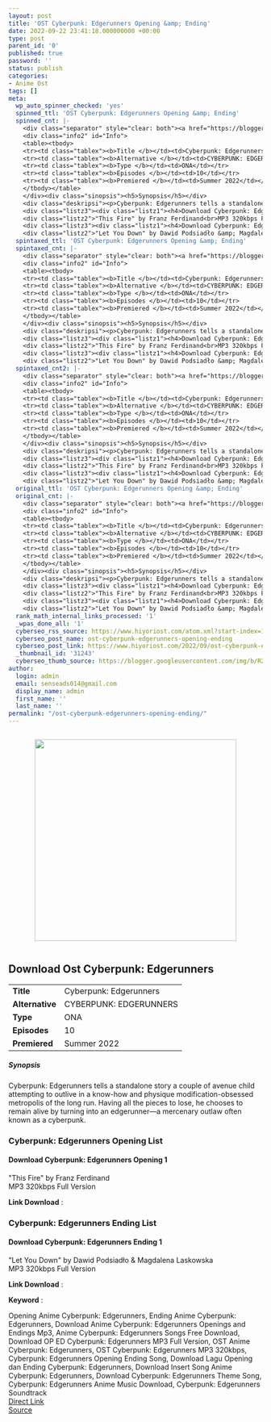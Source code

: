 ```yaml
---
layout: post
title: 'OST Cyberpunk: Edgerunners Opening &amp; Ending'
date: 2022-09-22 23:41:18.000000000 +00:00
type: post
parent_id: '0'
published: true
password: ''
status: publish
categories:
- Anime Ost
tags: []
meta:
  wp_auto_spinner_checked: 'yes'
  spinned_ttl: 'OST Cyberpunk: Edgerunners Opening &amp; Ending'
  spinned_cnt: |-
    <div class="separator" style="clear: both"><a href="https://blogger.googleusercontent.com/img/b/R29vZ2xl/AVvXsEi0TiR5lGAeOJ2WBEzubMwcCjahakw-Dt1UgJugHH6b_o0ndvU_IsbqzfsMiQ15nu8UD629w0089wC6fBzH-th6TqlgtCh6AajIMx2CT8ANO156cF8qtASdBXZ47UecqR4Q7VuKtYjDItFukVkWpoMgvBolbN0zdFOL-4oFvo4VxTJjhZ7NU-c9Cywi/s681/bx120377-p2PmPHb6Zwk0.jpg" style="display: block;padding: 1em 0;text-align: center"><img alt border="0" data-original-height="681" data-original-width="460" height="400" src="https://blogger.googleusercontent.com/img/b/R29vZ2xl/AVvXsEi0TiR5lGAeOJ2WBEzubMwcCjahakw-Dt1UgJugHH6b_o0ndvU_IsbqzfsMiQ15nu8UD629w0089wC6fBzH-th6TqlgtCh6AajIMx2CT8ANO156cF8qtASdBXZ47UecqR4Q7VuKtYjDItFukVkWpoMgvBolbN0zdFOL-4oFvo4VxTJjhZ7NU-c9Cywi/s400/bx120377-p2PmPHb6Zwk0.jpg"></a></div> <div class="judulanime"><h2>Download Ost Cyberpunk: Edgerunners</h2></div>
    <div class="info2" id="Info">
    <table><tbody>
    <tr><td class="tablex"><b>Title </b></td><td>Cyberpunk: Edgerunners</td></tr>
    <tr><td class="tablex"><b>Alternative </b></td><td>CYBERPUNK: EDGERUNNERS</td></tr>
    <tr><td class="tablex"><b>Type </b></td><td>ONA</td></tr>
    <tr><td class="tablex"><b>Episodes </b></td><td>10</td></tr>
    <tr><td class="tablex"><b>Premiered </b></td><td>Summer 2022</td></tr>
    </tbody></table>
    </div><div class="sinopsis"><h5>Synopsis</h5></div>
    <div class="deskripsi"><p>Cyberpunk: Edgerunners tells a standalone story {about a|a few|a couple of} {street|road|avenue} {kid|child} {trying|making an attempt|attempting} {to survive|to outlive} in a {technology|know-how|expertise} and {body|physique} modification-obsessed {city|metropolis} of {the future|the longer term|the long run}. Having {everything|every thing|every little thing|the whole lot|all the things|every part|all the pieces} to lose, he chooses {to stay|to remain} alive by {becoming|turning into|changing into} an edgerunner—a mercenary outlaw {also known as|also called|also referred to as|often known as} a cyberpunk.</p></div> <div class="listz"><h3>Cyberpunk: Edgerunners Opening List</h3></div>
    <div class="listz3"><div class="listz1"><h4>Download Cyberpunk: Edgerunners Opening 1</h4></div>
    <div class="listz2">"This Fire" by Franz Ferdinand<br>MP3 320kbps Full Version<p><b>Link Download</b> : </p><div class="dbox-list"><div class="rigzz"></div><div class="lepzz"></div></div></div></div> <div class="listz"><h3>Cyberpunk: Edgerunners Ending List</h3></div>
    <div class="listz3"><div class="listz1"><h4>Download Cyberpunk: Edgerunners Ending 1</h4></div>
    <div class="listz2">"Let You Down" by Dawid Podsiadło &amp; Magdalena Laskowska<br>MP3 320kbps Full Version<p><b>Link Download</b> : </p><div class="dbox-list"><div class="rigzz"></div><div class="lepzz"></div></div></div></div> <br><b>Keyword</b> : <div class="tagser">Opening Anime Cyberpunk: Edgerunners, Ending Anime Cyberpunk: Edgerunners, Download Anime Cyberpunk: Edgerunners Openings and Endings Mp3, Anime Cyberpunk: Edgerunners Songs Free Download, Download OP ED Cyberpunk: Edgerunners MP3 Full Version, OST Anime Cyberpunk: Edgerunners, OST Cyberpunk: Edgerunners MP3 320kbps, Cyberpunk: Edgerunners Opening Ending Song, Download Lagu Opening dan Ending Cyberpunk: Edgerunners, Download Insert Song Anime Cyberpunk: Edgerunners, Download Cyberpunk: Edgerunners Theme Song, Cyberpunk: Edgerunners Anime Music Download, Cyberpunk: Edgerunners Soundtrack</div> <div class="divbtn"> <a href="https://handymansurrender.com/fihup8buzv?key=94550f7ce39444073321dde3b8782f97" class="btn"><i class="fa fa-download"></i> Direct Link</a> <br><a href="https://www.hiyoriost.com/2022/09/ost-cyberpunk-edgerunners-opening-ending.html">Source</a> </div>
  spintaxed_ttl: 'OST Cyberpunk: Edgerunners Opening &amp; Ending'
  spintaxed_cnt: |-
    <div class="separator" style="clear: both"><a href="https://blogger.googleusercontent.com/img/b/R29vZ2xl/AVvXsEi0TiR5lGAeOJ2WBEzubMwcCjahakw-Dt1UgJugHH6b_o0ndvU_IsbqzfsMiQ15nu8UD629w0089wC6fBzH-th6TqlgtCh6AajIMx2CT8ANO156cF8qtASdBXZ47UecqR4Q7VuKtYjDItFukVkWpoMgvBolbN0zdFOL-4oFvo4VxTJjhZ7NU-c9Cywi/s681/bx120377-p2PmPHb6Zwk0.jpg" style="display: block;padding: 1em 0;text-align: center"><img alt border="0" data-original-height="681" data-original-width="460" height="400" src="https://blogger.googleusercontent.com/img/b/R29vZ2xl/AVvXsEi0TiR5lGAeOJ2WBEzubMwcCjahakw-Dt1UgJugHH6b_o0ndvU_IsbqzfsMiQ15nu8UD629w0089wC6fBzH-th6TqlgtCh6AajIMx2CT8ANO156cF8qtASdBXZ47UecqR4Q7VuKtYjDItFukVkWpoMgvBolbN0zdFOL-4oFvo4VxTJjhZ7NU-c9Cywi/s400/bx120377-p2PmPHb6Zwk0.jpg"></a></div> <div class="judulanime"><h2>Download Ost Cyberpunk: Edgerunners</h2></div>
    <div class="info2" id="Info">
    <table><tbody>
    <tr><td class="tablex"><b>Title </b></td><td>Cyberpunk: Edgerunners</td></tr>
    <tr><td class="tablex"><b>Alternative </b></td><td>CYBERPUNK: EDGERUNNERS</td></tr>
    <tr><td class="tablex"><b>Type </b></td><td>ONA</td></tr>
    <tr><td class="tablex"><b>Episodes </b></td><td>10</td></tr>
    <tr><td class="tablex"><b>Premiered </b></td><td>Summer 2022</td></tr>
    </tbody></table>
    </div><div class="sinopsis"><h5>Synopsis</h5></div>
    <div class="deskripsi"><p>Cyberpunk: Edgerunners tells a standalone story a couple of avenue child attempting to outlive in a know-how and physique modification-obsessed metropolis of the long run. Having all the pieces to lose, he chooses to remain alive by turning into an edgerunner—a mercenary outlaw often known as a cyberpunk.</p></div> <div class="listz"><h3>Cyberpunk: Edgerunners Opening List</h3></div>
    <div class="listz3"><div class="listz1"><h4>Download Cyberpunk: Edgerunners Opening 1</h4></div>
    <div class="listz2">"This Fire" by Franz Ferdinand<br>MP3 320kbps Full Version<p><b>Link Download</b> : </p><div class="dbox-list"><div class="rigzz"></div><div class="lepzz"></div></div></div></div> <div class="listz"><h3>Cyberpunk: Edgerunners Ending List</h3></div>
    <div class="listz3"><div class="listz1"><h4>Download Cyberpunk: Edgerunners Ending 1</h4></div>
    <div class="listz2">"Let You Down" by Dawid Podsiadło &amp; Magdalena Laskowska<br>MP3 320kbps Full Version<p><b>Link Download</b> : </p><div class="dbox-list"><div class="rigzz"></div><div class="lepzz"></div></div></div></div> <br><b>Keyword</b> : <div class="tagser">Opening Anime Cyberpunk: Edgerunners, Ending Anime Cyberpunk: Edgerunners, Download Anime Cyberpunk: Edgerunners Openings and Endings Mp3, Anime Cyberpunk: Edgerunners Songs Free Download, Download OP ED Cyberpunk: Edgerunners MP3 Full Version, OST Anime Cyberpunk: Edgerunners, OST Cyberpunk: Edgerunners MP3 320kbps, Cyberpunk: Edgerunners Opening Ending Song, Download Lagu Opening dan Ending Cyberpunk: Edgerunners, Download Insert Song Anime Cyberpunk: Edgerunners, Download Cyberpunk: Edgerunners Theme Song, Cyberpunk: Edgerunners Anime Music Download, Cyberpunk: Edgerunners Soundtrack</div> <div class="divbtn"> <a href="https://handymansurrender.com/fihup8buzv?key=94550f7ce39444073321dde3b8782f97" class="btn"><i class="fa fa-download"></i> Direct Link</a> <br><a href="https://www.hiyoriost.com/2022/09/ost-cyberpunk-edgerunners-opening-ending.html">Source</a> </div>
  spintaxed_cnt2: |-
    <div class="separator" style="clear: both"><a href="https://blogger.googleusercontent.com/img/b/R29vZ2xl/AVvXsEi0TiR5lGAeOJ2WBEzubMwcCjahakw-Dt1UgJugHH6b_o0ndvU_IsbqzfsMiQ15nu8UD629w0089wC6fBzH-th6TqlgtCh6AajIMx2CT8ANO156cF8qtASdBXZ47UecqR4Q7VuKtYjDItFukVkWpoMgvBolbN0zdFOL-4oFvo4VxTJjhZ7NU-c9Cywi/s681/bx120377-p2PmPHb6Zwk0.jpg" style="display: block;padding: 1em 0;text-align: center"><img alt border="0" data-original-height="681" data-original-width="460" height="400" src="https://blogger.googleusercontent.com/img/b/R29vZ2xl/AVvXsEi0TiR5lGAeOJ2WBEzubMwcCjahakw-Dt1UgJugHH6b_o0ndvU_IsbqzfsMiQ15nu8UD629w0089wC6fBzH-th6TqlgtCh6AajIMx2CT8ANO156cF8qtASdBXZ47UecqR4Q7VuKtYjDItFukVkWpoMgvBolbN0zdFOL-4oFvo4VxTJjhZ7NU-c9Cywi/s400/bx120377-p2PmPHb6Zwk0.jpg"></a></div> <div class="judulanime"><h2>Download Ost Cyberpunk: Edgerunners</h2></div>
    <div class="info2" id="Info">
    <table><tbody>
    <tr><td class="tablex"><b>Title </b></td><td>Cyberpunk: Edgerunners</td></tr>
    <tr><td class="tablex"><b>Alternative </b></td><td>CYBERPUNK: EDGERUNNERS</td></tr>
    <tr><td class="tablex"><b>Type </b></td><td>ONA</td></tr>
    <tr><td class="tablex"><b>Episodes </b></td><td>10</td></tr>
    <tr><td class="tablex"><b>Premiered </b></td><td>Summer 2022</td></tr>
    </tbody></table>
    </div><div class="sinopsis"><h5>Synopsis</h5></div>
    <div class="deskripsi"><p>Cyberpunk: Edgerunners tells a standalone story <span  synonyms="about a|a few|a couple of" class="synonym">a couple of</span> <span  synonyms="street|road|avenue" class="synonym">avenue</span> <span  synonyms="kid|child" class="synonym">child</span> <span  synonyms="trying|making an attempt|attempting" class="synonym">attempting</span> <span  synonyms="to survive|to outlive" class="synonym">to outlive</span> in a <span  synonyms="technology|know-how|expertise" class="synonym">know-how</span> and <span  synonyms="body|physique" class="synonym">physique</span> modification-obsessed <span  synonyms="city|metropolis" class="synonym">metropolis</span> of <span  synonyms="the future|the longer term|the long run" class="synonym">the long run</span>. Having <span  synonyms="everything|every thing|every little thing|the whole lot|all the things|every part|all the pieces" class="synonym">all the pieces</span> to lose, he chooses <span  synonyms="to stay|to remain" class="synonym">to remain</span> alive by <span  synonyms="becoming|turning into|changing into" class="synonym">turning into</span> an edgerunner—a mercenary outlaw <span  synonyms="also known as|also called|also referred to as|often known as" class="synonym">often known as</span> a cyberpunk.</p></div> <div class="listz"><h3>Cyberpunk: Edgerunners Opening List</h3></div>
    <div class="listz3"><div class="listz1"><h4>Download Cyberpunk: Edgerunners Opening 1</h4></div>
    <div class="listz2">"This Fire" by Franz Ferdinand<br>MP3 320kbps Full Version<p><b>Link Download</b> : </p><div class="dbox-list"><div class="rigzz"></div><div class="lepzz"></div></div></div></div> <div class="listz"><h3>Cyberpunk: Edgerunners Ending List</h3></div>
    <div class="listz3"><div class="listz1"><h4>Download Cyberpunk: Edgerunners Ending 1</h4></div>
    <div class="listz2">"Let You Down" by Dawid Podsiadło &amp; Magdalena Laskowska<br>MP3 320kbps Full Version<p><b>Link Download</b> : </p><div class="dbox-list"><div class="rigzz"></div><div class="lepzz"></div></div></div></div> <br><b>Keyword</b> : <div class="tagser">Opening Anime Cyberpunk: Edgerunners, Ending Anime Cyberpunk: Edgerunners, Download Anime Cyberpunk: Edgerunners Openings and Endings Mp3, Anime Cyberpunk: Edgerunners Songs Free Download, Download OP ED Cyberpunk: Edgerunners MP3 Full Version, OST Anime Cyberpunk: Edgerunners, OST Cyberpunk: Edgerunners MP3 320kbps, Cyberpunk: Edgerunners Opening Ending Song, Download Lagu Opening dan Ending Cyberpunk: Edgerunners, Download Insert Song Anime Cyberpunk: Edgerunners, Download Cyberpunk: Edgerunners Theme Song, Cyberpunk: Edgerunners Anime Music Download, Cyberpunk: Edgerunners Soundtrack</div> <div class="divbtn"> <a href="https://handymansurrender.com/fihup8buzv?key=94550f7ce39444073321dde3b8782f97" class="btn"><i class="fa fa-download"></i> Direct Link</a> <br><a href="https://www.hiyoriost.com/2022/09/ost-cyberpunk-edgerunners-opening-ending.html">Source</a> </div>
  original_ttl: 'OST Cyberpunk: Edgerunners Opening &amp; Ending'
  original_cnt: |-
    <div class="separator" style="clear: both"><a href="https://blogger.googleusercontent.com/img/b/R29vZ2xl/AVvXsEi0TiR5lGAeOJ2WBEzubMwcCjahakw-Dt1UgJugHH6b_o0ndvU_IsbqzfsMiQ15nu8UD629w0089wC6fBzH-th6TqlgtCh6AajIMx2CT8ANO156cF8qtASdBXZ47UecqR4Q7VuKtYjDItFukVkWpoMgvBolbN0zdFOL-4oFvo4VxTJjhZ7NU-c9Cywi/s681/bx120377-p2PmPHb6Zwk0.jpg" style="display: block;padding: 1em 0;text-align: center"><img alt border="0" data-original-height="681" data-original-width="460" height="400" src="https://blogger.googleusercontent.com/img/b/R29vZ2xl/AVvXsEi0TiR5lGAeOJ2WBEzubMwcCjahakw-Dt1UgJugHH6b_o0ndvU_IsbqzfsMiQ15nu8UD629w0089wC6fBzH-th6TqlgtCh6AajIMx2CT8ANO156cF8qtASdBXZ47UecqR4Q7VuKtYjDItFukVkWpoMgvBolbN0zdFOL-4oFvo4VxTJjhZ7NU-c9Cywi/s400/bx120377-p2PmPHb6Zwk0.jpg"></a></div> <div class="judulanime"><h2>Download Ost Cyberpunk: Edgerunners</h2></div>
    <div class="info2" id="Info">
    <table><tbody>
    <tr><td class="tablex"><b>Title </b></td><td>Cyberpunk: Edgerunners</td></tr>
    <tr><td class="tablex"><b>Alternative </b></td><td>CYBERPUNK: EDGERUNNERS</td></tr>
    <tr><td class="tablex"><b>Type </b></td><td>ONA</td></tr>
    <tr><td class="tablex"><b>Episodes </b></td><td>10</td></tr>
    <tr><td class="tablex"><b>Premiered </b></td><td>Summer 2022</td></tr>
    </tbody></table>
    </div><div class="sinopsis"><h5>Synopsis</h5></div>
    <div class="deskripsi"><p>Cyberpunk: Edgerunners tells a standalone story about a street kid trying to survive in a technology and body modification-obsessed city of the future. Having everything to lose, he chooses to stay alive by becoming an edgerunner—a mercenary outlaw also known as a cyberpunk.</p></div> <div class="listz"><h3>Cyberpunk: Edgerunners Opening List</h3></div>
    <div class="listz3"><div class="listz1"><h4>Download Cyberpunk: Edgerunners Opening 1</h4></div>
    <div class="listz2">"This Fire" by Franz Ferdinand<br>MP3 320kbps Full Version<p><b>Link Download</b> : </p><div class="dbox-list"><div class="rigzz"></div><div class="lepzz"></div></div></div></div> <div class="listz"><h3>Cyberpunk: Edgerunners Ending List</h3></div>
    <div class="listz3"><div class="listz1"><h4>Download Cyberpunk: Edgerunners Ending 1</h4></div>
    <div class="listz2">"Let You Down" by Dawid Podsiadło &amp; Magdalena Laskowska<br>MP3 320kbps Full Version<p><b>Link Download</b> : </p><div class="dbox-list"><div class="rigzz"></div><div class="lepzz"></div></div></div></div> <br><b>Keyword</b> : <div class="tagser">Opening Anime Cyberpunk: Edgerunners, Ending Anime Cyberpunk: Edgerunners, Download Anime Cyberpunk: Edgerunners Openings and Endings Mp3, Anime Cyberpunk: Edgerunners Songs Free Download, Download OP ED Cyberpunk: Edgerunners MP3 Full Version, OST Anime Cyberpunk: Edgerunners, OST Cyberpunk: Edgerunners MP3 320kbps, Cyberpunk: Edgerunners Opening Ending Song, Download Lagu Opening dan Ending Cyberpunk: Edgerunners, Download Insert Song Anime Cyberpunk: Edgerunners, Download Cyberpunk: Edgerunners Theme Song, Cyberpunk: Edgerunners Anime Music Download, Cyberpunk: Edgerunners Soundtrack</div> <div class="divbtn"> <a href="https://handymansurrender.com/fihup8buzv?key=94550f7ce39444073321dde3b8782f97" class="btn"><i class="fa fa-download"></i> Direct Link</a> <br><a href="https://www.hiyoriost.com/2022/09/ost-cyberpunk-edgerunners-opening-ending.html">Source</a> </div>
  rank_math_internal_links_processed: '1'
  _wpas_done_all: '1'
  cyberseo_rss_source: https://www.hiyoriost.com/atom.xml?start-index=1
  cyberseo_post_name: ost-cyberpunk-edgerunners-opening-ending
  cyberseo_post_link: https://www.hiyoriost.com/2022/09/ost-cyberpunk-edgerunners-opening-ending.html
  _thumbnail_id: '31243'
  cyberseo_thumb_source: https://blogger.googleusercontent.com/img/b/R29vZ2xl/AVvXsEi0TiR5lGAeOJ2WBEzubMwcCjahakw-Dt1UgJugHH6b_o0ndvU_IsbqzfsMiQ15nu8UD629w0089wC6fBzH-th6TqlgtCh6AajIMx2CT8ANO156cF8qtASdBXZ47UecqR4Q7VuKtYjDItFukVkWpoMgvBolbN0zdFOL-4oFvo4VxTJjhZ7NU-c9Cywi/s400/bx120377-p2PmPHb6Zwk0.jpg
author:
  login: admin
  email: senseads014@gmail.com
  display_name: admin
  first_name: ''
  last_name: ''
permalink: "/ost-cyberpunk-edgerunners-opening-ending/"
---
```

<div class="separator" style="clear: both"><a href="https://blogger.googleusercontent.com/img/b/R29vZ2xl/AVvXsEi0TiR5lGAeOJ2WBEzubMwcCjahakw-Dt1UgJugHH6b_o0ndvU_IsbqzfsMiQ15nu8UD629w0089wC6fBzH-th6TqlgtCh6AajIMx2CT8ANO156cF8qtASdBXZ47UecqR4Q7VuKtYjDItFukVkWpoMgvBolbN0zdFOL-4oFvo4VxTJjhZ7NU-c9Cywi/s681/bx120377-p2PmPHb6Zwk0.jpg" style="display: block;padding: 1em 0;text-align: center"><img alt border="0" data-original-height="681" data-original-width="460" height="400" src="{{ site.baseurl }}/assets/2022/09/bx120377-p2PmPHb6Zwk0.jpg" /></a></div>
<div class="judulanime">
<h2>Download Ost Cyberpunk: Edgerunners</h2>
</div>
<div class="info2" id="Info">
<table>
<tbody>
<tr>
<td class="tablex"><b>Title </b></td>
<td>Cyberpunk: Edgerunners</td>
</tr>
<tr>
<td class="tablex"><b>Alternative </b></td>
<td>CYBERPUNK: EDGERUNNERS</td>
</tr>
<tr>
<td class="tablex"><b>Type </b></td>
<td>ONA</td>
</tr>
<tr>
<td class="tablex"><b>Episodes </b></td>
<td>10</td>
</tr>
<tr>
<td class="tablex"><b>Premiered </b></td>
<td>Summer 2022</td>
</tr>
</tbody>
</table>
</div>
<div class="sinopsis">
<h5>Synopsis</h5>
</div>
<div class="deskripsi">
<p>Cyberpunk: Edgerunners tells a standalone story a couple of avenue child attempting to outlive in a know-how and physique modification-obsessed metropolis of the long run. Having all the pieces to lose, he chooses to remain alive by turning into an edgerunner—a mercenary outlaw often known as a cyberpunk.</p>
</div>
<div class="listz">
<h3>Cyberpunk: Edgerunners Opening List</h3>
</div>
<div class="listz3">
<div class="listz1">
<h4>Download Cyberpunk: Edgerunners Opening 1</h4>
</div>
<div class="listz2">"This Fire" by Franz Ferdinand<br />MP3 320kbps Full Version
<p><b>Link Download</b> : </p>
<div class="dbox-list">
<div class="rigzz"></div>
<div class="lepzz"></div>
</div>
</div>
</div>
<div class="listz">
<h3>Cyberpunk: Edgerunners Ending List</h3>
</div>
<div class="listz3">
<div class="listz1">
<h4>Download Cyberpunk: Edgerunners Ending 1</h4>
</div>
<div class="listz2">"Let You Down" by Dawid Podsiadło &amp; Magdalena Laskowska<br />MP3 320kbps Full Version
<p><b>Link Download</b> : </p>
<div class="dbox-list">
<div class="rigzz"></div>
<div class="lepzz"></div>
</div>
</div>
</div>
<p><b>Keyword</b> :
<div class="tagser">Opening Anime Cyberpunk: Edgerunners, Ending Anime Cyberpunk: Edgerunners, Download Anime Cyberpunk: Edgerunners Openings and Endings Mp3, Anime Cyberpunk: Edgerunners Songs Free Download, Download OP ED Cyberpunk: Edgerunners MP3 Full Version, OST Anime Cyberpunk: Edgerunners, OST Cyberpunk: Edgerunners MP3 320kbps, Cyberpunk: Edgerunners Opening Ending Song, Download Lagu Opening dan Ending Cyberpunk: Edgerunners, Download Insert Song Anime Cyberpunk: Edgerunners, Download Cyberpunk: Edgerunners Theme Song, Cyberpunk: Edgerunners Anime Music Download, Cyberpunk: Edgerunners Soundtrack</div>
<div class="divbtn"> <a href="https://handymansurrender.com/fihup8buzv?key=94550f7ce39444073321dde3b8782f97" class="btn"><i class="fa fa-download"></i> Direct Link</a> <br /><a href="https://www.hiyoriost.com/2022/09/ost-cyberpunk-edgerunners-opening-ending.html">Source</a> </div>
